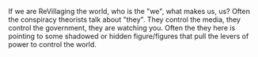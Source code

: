 If we are ReVillaging the world, who is the "we", what makes us, us? Often the conspiracy theorists talk about "they". They control the media, they control the government, they are watching you. Often the they here is pointing to some shadowed or hidden figure/figures that pull the levers of power to control the world.